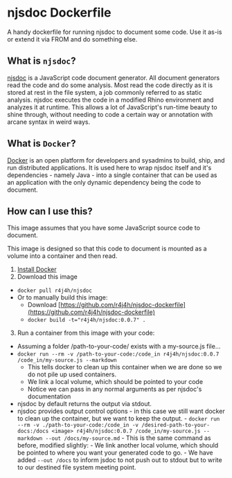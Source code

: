 njsdoc Dockerfile
================

A handy dockerfile for running njsdoc to document some code. Use it as-is or extend it via FROM and do something else.


What is `njsdoc`?
-------------

[njsdoc](https://bitbucket.org/nexj/njsdoc) is a JavaScript code document generator. All document generators read the code and do some analysis. Most read
the code directly as it is stored at rest in the file system, a job commonly referred to as static analysis. njsdoc
executes the code in a modified Rhino environment and analyzes it at runtime. This allows a lot of JavaScript's
run-time beauty to shine through, without needing to code a certain way or annotation with arcane syntax in weird ways.


What is `Docker`?
-------------

[Docker](https://www.docker.com/) is an open platform for developers and sysadmins to build, ship, and run distributed applications.
It is used here to wrap njsdoc itself and it's dependencies - namely Java - into a single container that can be used as
an application with the only dynamic dependency being the code to document.

How can I use this?
-------------

This image assumes that you have some JavaScript source code to document.

This image is designed so that this code to document is mounted as a volume into a container and then read.

1. [Install Docker](https://docs.docker.com/installation/#installation)
2. Download this image
  - `docker pull r4j4h/njsdoc`
  - Or to manually build this image:
      - Download [https://github.com/r4j4h/njsdoc-dockerfile](https://github.com/r4j4h/njsdoc-dockerfile)
      - `docker build -t="r4j4h/njsdoc:0.0.7" .`
3. Run a container from this image with your code:
  - Assuming a folder /path-to-your-code/ exists with a my-source.js file...
  - `docker run --rm -v /path-to-your-code:/code_in r4j4h/njsdoc:0.0.7 /code_in/my-source.js --markdown`
      - This tells docker to clean up this container when we are done so we do not pile up used containers.
      - We link a local volume, which should be pointed to your code
      - Notice we can pass in any normal arguments as per njsdoc's documentation
  - njsdoc by default returns the output via stdout.
  - njsdoc provides output control options - in this case we still want docker to clean up the container, but we want
  to keep the output.
        - `docker run --rm -v ./path-to-your-code:/code_in -v /desired-path-to-your-docs:/docs <image> r4j4h/njsdoc:0.0.7 /code_in/my-source.js --markdown --out /docs/my-source.md`
        - This is the same command as before, modified slightly:
          - We link another local volume, which should be pointed to where you want your generated code to go.
          - We have added `--out /docs` to inform jsdoc to not push out to stdout but to write to our destined file system
          meeting point.
